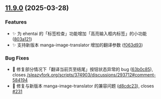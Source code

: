 ## [11.9.0](https://github.com/hymbz/ComicReadScript/compare/v11.8.4...v11.9.0) (2025-03-28)

### Features

* :sparkles: 为 ehentai 的「标签检查」功能增加「高亮输入框内标签」的小功能 ([803a121](https://github.com/hymbz/ComicReadScript/commit/803a12181248eaf6a14eb7c759f0c6b3bae468ad))
* :sparkles: 支持新版本 manga-image-translator 增加的翻译参数 ([f063d93](https://github.com/hymbz/ComicReadScript/commit/f063d931f5f8eb81d9ba9a74c9d3f7b780b26686))

### Bug Fixes

* :bug: 修复部分情况下「翻译当前页至结尾」按钮状态异常的 bug ([63b0c85](https://github.com/hymbz/ComicReadScript/commit/63b0c85fa2afbfc9385e4294c8d6630e67ba4313)), closes [/sleazyfork.org/scripts/374903/discussions/293712#comment-584194](https://github.com/hymbz//sleazyfork.org/scripts/374903/discussions/293712/issues/comment-584194)
* :bug: 修复与新版本 manga-image-translator 的兼容问题 ([d8cdc23](https://github.com/hymbz/ComicReadScript/commit/d8cdc2331c7fb1d0e5f407f2d0aaf38999614e85)), closes [#231](https://github.com/hymbz/ComicReadScript/issues/231)
